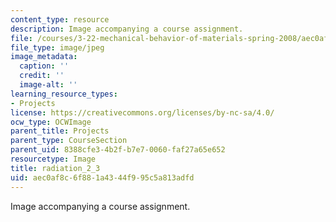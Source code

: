 ```yaml
---
content_type: resource
description: Image accompanying a course assignment.
file: /courses/3-22-mechanical-behavior-of-materials-spring-2008/aec0af8c6f881a4344f995c5a813adfd_radiation_2_3.jpg
file_type: image/jpeg
image_metadata:
  caption: ''
  credit: ''
  image-alt: ''
learning_resource_types:
- Projects
license: https://creativecommons.org/licenses/by-nc-sa/4.0/
ocw_type: OCWImage
parent_title: Projects
parent_type: CourseSection
parent_uid: 8388cfe3-4b2f-b7e7-0060-faf27a65e652
resourcetype: Image
title: radiation_2_3
uid: aec0af8c-6f88-1a43-44f9-95c5a813adfd
---
```

Image accompanying a course assignment.